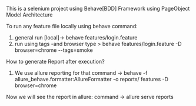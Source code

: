 This is a selenium project using Behave[BDD] Framework using PageObject Model Architecture

To run any feature file locally using behave command:
1. general run [local]-> behave features/login.feature
2. run using tags -and browser type > behave features/login.feature -D browser=chrome --tags=smoke

How to generate Report after execution?

1. We use allure reporting for that
command -> behave -f allure_behave.formatter:AllureFormatter -o reports/ features -D browser=chrome

Now we will see the report in allure:
command -> allure serve reports